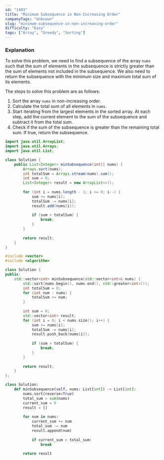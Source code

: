 ```yaml
---
id: "1403"
title: "Minimum Subsequence in Non-Increasing Order"
companyTags: "Unknown"
slug: "minimum-subsequence-in-non-increasing-order"
difficulty: "Easy"
tags: ["Array", "Greedy", "Sorting"]
---
```


### Explanation

To solve this problem, we need to find a subsequence of the array `nums` such that the sum of elements in the subsequence is strictly greater than the sum of elements not included in the subsequence. We also need to return the subsequence with the minimum size and maximum total sum of its elements.

The steps to solve this problem are as follows:
1. Sort the array `nums` in non-increasing order.
2. Calculate the total sum of all elements in `nums`.
3. Start iterating from the largest elements in the sorted array. At each step, add the current element to the sum of the subsequence and subtract it from the total sum.
4. Check if the sum of the subsequence is greater than the remaining total sum. If true, return the subsequence.
```java
import java.util.ArrayList;
import java.util.Arrays;
import java.util.List;

class Solution {
    public List<Integer> minSubsequence(int[] nums) {
        Arrays.sort(nums);
        int totalSum = Arrays.stream(nums).sum();
        int sum = 0;
        List<Integer> result = new ArrayList<>();
        
        for (int i = nums.length - 1; i >= 0; i--) {
            sum += nums[i];
            totalSum -= nums[i];
            result.add(nums[i]);
            
            if (sum > totalSum) {
                break;
            }
        }
        
        return result;
    }
}
```

```cpp
#include <vector>
#include <algorithm>

class Solution {
public:
    std::vector<int> minSubsequence(std::vector<int>& nums) {
        std::sort(nums.begin(), nums.end(), std::greater<int>());
        int totalSum = 0;
        for (int num : nums) {
            totalSum += num;
        }
        
        int sum = 0;
        std::vector<int> result;
        for (int i = 0; i < nums.size(); i++) {
            sum += nums[i];
            totalSum -= nums[i];
            result.push_back(nums[i]);
            
            if (sum > totalSum) {
                break;
            }
        }
        
        return result;
    }
};
```

```python
class Solution:
    def minSubsequence(self, nums: List[int]) -> List[int]:
        nums.sort(reverse=True)
        total_sum = sum(nums)
        current_sum = 0
        result = []
        
        for num in nums:
            current_sum += num
            total_sum -= num
            result.append(num)
            
            if current_sum > total_sum:
                break
        
        return result
```